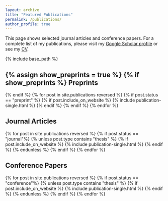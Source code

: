 ```yaml
---
layout: archive
title: "Featured Publications"
permalink: /publications/
author_profile: true
---
```


This page shows selected journal articles and conference papers.
For a complete list of my publications, please visit my [Google Scholar profile](https://scholar.google.com/citations?user=r-v0cusAAAAJ&hl=en&oi=ao) or see my [CV](/files/YulunTian_CV.pdf).

{% include base_path %}

{% assign show_preprints = true %}
{% if show_preprints %}
Preprints
------
{% endif %}
{% for post in site.publications reversed %}
  {% if post.status == "preprint" %}
    {% if post.include_on_website %}
      {% include publication-single.html %}
    {% endif %}
  {% endif %}
{% endfor %}

Journal Articles
------
{% for post in site.publications reversed %}
  {% if post.status == "journal"%}
    {% unless post.type contains "thesis" %}
      {% if post.include_on_website %}
        {% include publication-single.html %}
      {% endif %}
    {% endunless %}
  {% endif %}
{% endfor %}

Conference Papers
------
{% for post in site.publications reversed %}
  {% if post.status == "conference"%}
    {% unless post.type contains "thesis" %}
      {% if post.include_on_website %}
        {% include publication-single.html %}
      {% endif %}
    {% endunless %}
  {% endif %}
{% endfor %}

<!-- Theses
======
{% for post in site.publications reversed %}
  {% if post.type contains "thesis" %}
    {% if post.include_on_website %}
      {% include publication-single.html %}
    {% endif %}
  {% endif %}
{% endfor %} -->
